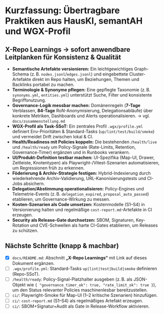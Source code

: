 
# Kurzfassung: Übertragbare Praktiken aus HausKI, semantAH und WGX-Profil

## X-Repo Learnings → sofort anwendbare Leitplanken für Konsistenz & Qualität

- **Semantische Artefakte versionieren:** Ein leichtgewichtiges Graph-Schema
  (z. B. `nodes.jsonl`/`edges.jsonl`) und eingebettete Cluster-Artefakte direkt
  im Repo halten, um Beziehungen, Themen und Backlinks portabel zu machen.
- **Terminologie & Synonyme pflegen:** Eine gepflegte Taxonomie (z. B.
  `synonyms.yml`, `entities.yml`) unterstützt Suche, Filter und konsistente
  Begriffsnutzung.
- **Governance-Logik messbar machen:** Domänenregeln (**7-Tage** Verblassen,
  **84-Tage** RoN-Anonymisierung, Delegationsabläufe) über konkrete Metriken,
  Dashboards und Alerts operationalisieren.
  → vgl. `docs/zusammenstellung.md`
- **WGX-Profil als Task-SSoT:** Ein zentrales Profil `.wgx/profile.yml` definiert Env-Prioritäten &
  Standard-Tasks (`up/lint/test/build/smoke`) und vermeidet Drift zwischen lokal & CI.
- **Health/Readiness mit Policies koppeln:** Die bestehenden `/health/live` und `/health/ready` um
  Policy-Signale (Rate-Limits, Retention, Governance-Timer) ergänzen und in Runbooks verankern.
- **UI/Produkt-Definition testbar machen:** UI-Spezifika (Map-UI, Drawer,
  Zeitleiste, Knotentypen) als Playwright-/Vitest-Szenarien automatisieren, um
  Regressionen früh zu erkennen.
- **Föderierung & Archiv-Strategie festigen:** Hybrid-Indexierung durch
  wiederkehrende Archiv-Validierung, URL-Kanonisierungstests und CI-Jobs
  absichern.
- **Delegation/Abstimmung operationalisieren:** Policy-Engines und Telemetrie-Events (z. B.
  `delegation_expired`, `proposal_auto_passed`) etablieren, um Governance-Wirkung zu messen.
- **Kosten-Szenarien als Code umsetzen:** Kostenmodelle (S1–S4) in
  Versionierung halten und regelmäßige `cost-report.md`-Artefakte in CI
  erzeugen.
- **Security als Release-Gate durchsetzen:** SBOM, Signaturen, Key-Rotation
  und CVE-Schwellen als harte CI-Gates etablieren, um Releases zu schützen.

## Nächste Schritte (knapp & machbar)

- [x] `docs/README.md`: Abschnitt **„X-Repo Learnings“** mit Link auf dieses Dokument ergänzen.
- [ ] `.wgx/profile.yml`: Standard-Tasks `up|lint|test|build|smoke` definieren (Repo-SSoT).
- [ ] `/health/ready`: Policy-Signal-Platzhalter ausgeben (z. B. als JSON-Objekt wie
  `{ "governance_timer_ok": true, "rate_limit_ok": true }`), um den Status relevanter Policies
  maschinenlesbar bereitzustellen.
- [ ] `ci/`: Playwright-Smoke für Map-UI (1–2 kritische Szenarien) hinzufügen.
- [ ] `ci/`: `cost-report.md` (S1–S4) als regelmäßiges Artefakt erzeugen.
- [ ] `ci/`: SBOM+Signatur+Audit als Gate in Release-Workflow aktivieren.
